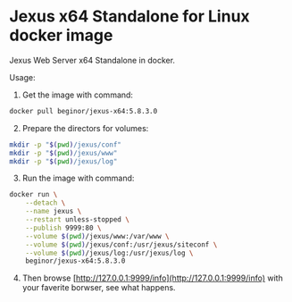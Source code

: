 # Jexus x64 Standalone for Linux docker image

Jexus Web Server x64 Standalone in docker.

Usage:

1. Get the image with command:

```sh
docker pull beginor/jexus-x64:5.8.3.0
```

2. Prepare the directors for volumes:

```sh
mkdir -p "$(pwd)/jexus/conf"
mkdir -p "$(pwd)/jexus/www"
mkdir -p "$(pwd)/jexus/log"
```

3. Run the image with command:

```sh
docker run \
    --detach \
    --name jexus \
    --restart unless-stopped \
    --publish 9999:80 \
    --volume $(pwd)/jexus/www:/var/www \
    --volume $(pwd)/jexus/conf:/usr/jexus/siteconf \
    --volume $(pwd)/jexus/log:/usr/jexus/log \
    beginor/jexus-x64:5.8.3.0
```
4. Then browse [http://127.0.0.1:9999/info](http://127.0.0.1:9999/info) with
your faverite borwser, see what happens.
